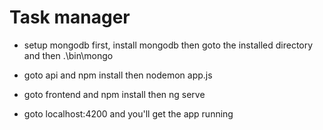 # Task manager

- setup mongodb first, install mongodb then goto the installed directory and then .\bin\mongo

- goto api and npm install then nodemon app.js

- goto frontend and npm install then ng serve

- goto localhost:4200 and you'll get the app running

